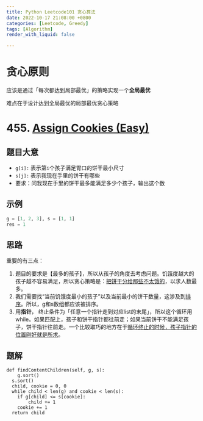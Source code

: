 ```yaml
---
title: Python Leetcode101 贪心算法
date: 2022-10-17 21:08:00 +0800
categories: [Leetcode, Greedy]
tags: [Algorithm]
render_with_liquid: false

---
```


# 贪心原则

应该是通过「每次都达到局部最优」的策略实现一个**全局最优**

难点在于设计达到全局最优的局部最优贪心策略

# 455. [Assign Cookies (Easy)](https://leetcode.cn/problems/assign-cookies/)

## 题目大意

- `g[i]:` 表示第`i`个孩子满足胃口的饼干最小尺寸
- `s[j]:` 表示我现在手里的饼干有哪些
- 要求：问我现在手里的饼干最多能满足多少个孩子，输出这个数

## 示例

```python
g = [1, 2, 3], s = [1, 1]
res = 1
```

## 思路

重要的有三点：

1. 题目的要求是【最多的孩子】，所以从孩子的角度去考虑问题。饥饿度越大的孩子越不容易满足，所以贪心策略是：<u>把饼干分给那些不太饿的</u>，以求人数最多。
2. 我们需要找“当前饥饿度最小的孩子”以及当前最小的饼干数量，这涉及到<u>排序</u>。所以，g和s数组都应该被排序。
3. 用**指针**， 终止条件为「任意一个指针走到对应list的末尾」，所以这个循环用while。如果匹配上，孩子和饼干指针都往前走；如果当前饼干不能满足孩子，饼干指针往前走。一个比较取巧的地方在于<u>循环终止的时候，孩子指针的位置刚好就是所求</u>。

## 题解

```
def findContentChildren(self, g, s):
	g.sort()
  s.sort()
  child, cookie = 0, 0
  while child < len(g) and cookie < len(s):
  	if g[child] <= s[cookie]:
  		child += 1
  	cookie += 1
  return child
```



